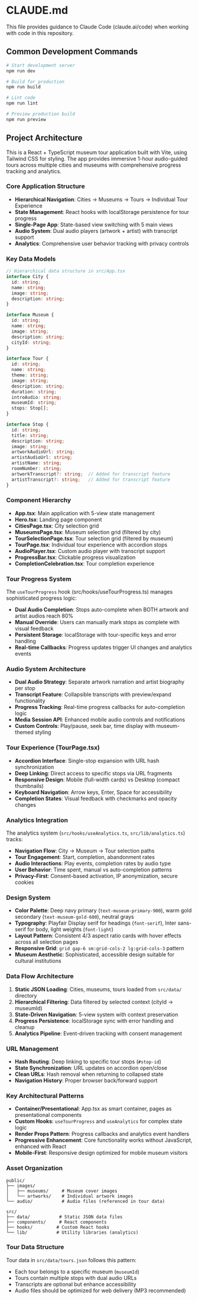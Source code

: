 # CLAUDE.md

This file provides guidance to Claude Code (claude.ai/code) when working with code in this repository.

## Common Development Commands

```bash
# Start development server
npm run dev

# Build for production
npm run build

# Lint code
npm run lint

# Preview production build
npm run preview
```

## Project Architecture

This is a React + TypeScript museum tour application built with Vite, using Tailwind CSS for styling. The app provides immersive 1-hour audio-guided tours across multiple cities and museums with comprehensive progress tracking and analytics.

### Core Application Structure

- **Hierarchical Navigation**: Cities → Museums → Tours → Individual Tour Experience
- **State Management**: React hooks with localStorage persistence for tour progress
- **Single-Page App**: State-based view switching with 5 main views
- **Audio System**: Dual audio players (artwork + artist) with transcript support
- **Analytics**: Comprehensive user behavior tracking with privacy controls

### Key Data Models

```typescript
// Hierarchical data structure in src/App.tsx
interface City {
  id: string;
  name: string;
  image: string;
  description: string;
}

interface Museum {
  id: string;
  name: string;
  image: string;
  description: string;
  cityId: string;
}

interface Tour {
  id: string;
  name: string;
  theme: string;
  image: string;
  description: string;
  duration: string;
  introAudio: string;
  museumId: string;
  stops: Stop[];
}

interface Stop {
  id: string;
  title: string;
  description: string;
  image: string;
  artworkAudioUrl: string;
  artistAudioUrl: string;
  artistName: string;
  roomNumber: string;
  artworkTranscript?: string;  // Added for transcript feature
  artistTranscript?: string;   // Added for transcript feature
}
```

### Component Hierarchy

- **App.tsx**: Main application with 5-view state management
- **Hero.tsx**: Landing page component
- **CitiesPage.tsx**: City selection grid
- **MuseumsPage.tsx**: Museum selection grid (filtered by city)
- **TourSelectionPage.tsx**: Tour selection grid (filtered by museum)
- **TourPage.tsx**: Individual tour experience with accordion stops
- **AudioPlayer.tsx**: Custom audio player with transcript support
- **ProgressBar.tsx**: Clickable progress visualization
- **CompletionCelebration.tsx**: Tour completion experience

### Tour Progress System

The `useTourProgress` hook (src/hooks/useTourProgress.ts) manages sophisticated progress logic:
- **Dual Audio Completion**: Stops auto-complete when BOTH artwork and artist audios reach 80%
- **Manual Override**: Users can manually mark stops as complete with visual feedback
- **Persistent Storage**: localStorage with tour-specific keys and error handling
- **Real-time Callbacks**: Progress updates trigger UI changes and analytics events

### Audio System Architecture

- **Dual Audio Strategy**: Separate artwork narration and artist biography per stop
- **Transcript Feature**: Collapsible transcripts with preview/expand functionality
- **Progress Tracking**: Real-time progress callbacks for auto-completion logic
- **Media Session API**: Enhanced mobile audio controls and notifications
- **Custom Controls**: Play/pause, seek bar, time display with museum-themed styling

### Tour Experience (TourPage.tsx)

- **Accordion Interface**: Single-stop expansion with URL hash synchronization
- **Deep Linking**: Direct access to specific stops via URL fragments
- **Responsive Design**: Mobile (full-width cards) vs Desktop (compact thumbnails)
- **Keyboard Navigation**: Arrow keys, Enter, Space for accessibility
- **Completion States**: Visual feedback with checkmarks and opacity changes

### Analytics Integration

The analytics system (`src/hooks/useAnalytics.ts`, `src/lib/analytics.ts`) tracks:
- **Navigation Flow**: City → Museum → Tour selection paths
- **Tour Engagement**: Start, completion, abandonment rates
- **Audio Interactions**: Play events, completion rates by audio type
- **User Behavior**: Time spent, manual vs auto-completion patterns
- **Privacy-First**: Consent-based activation, IP anonymization, secure cookies

### Design System

- **Color Palette**: Deep navy primary (`text-museum-primary-900`), warm gold secondary (`text-museum-gold-600`), neutral grays
- **Typography**: Playfair Display serif for headings (`font-serif`), Inter sans-serif for body, light weights (`font-light`)
- **Layout Pattern**: Consistent 4/3 aspect ratio cards with hover effects across all selection pages
- **Responsive Grid**: `grid gap-6 sm:grid-cols-2 lg:grid-cols-3` pattern
- **Museum Aesthetic**: Sophisticated, accessible design suitable for cultural institutions

### Data Flow Architecture

1. **Static JSON Loading**: Cities, museums, tours loaded from `src/data/` directory
2. **Hierarchical Filtering**: Data filtered by selected context (cityId → museumId)
3. **State-Driven Navigation**: 5-view system with context preservation
4. **Progress Persistence**: localStorage sync with error handling and cleanup
5. **Analytics Pipeline**: Event-driven tracking with consent management

### URL Management

- **Hash Routing**: Deep linking to specific tour stops (`#stop-id`)
- **State Synchronization**: URL updates on accordion open/close
- **Clean URLs**: Hash removal when returning to collapsed state
- **Navigation History**: Proper browser back/forward support

### Key Architectural Patterns

- **Container/Presentational**: App.tsx as smart container, pages as presentational components
- **Custom Hooks**: `useTourProgress` and `useAnalytics` for complex state logic
- **Render Props Pattern**: Progress callbacks and analytics event handlers
- **Progressive Enhancement**: Core functionality works without JavaScript, enhanced with React
- **Mobile-First**: Responsive design optimized for mobile museum visitors

### Asset Organization

```
public/
├── images/
│   ├── museums/     # Museum cover images
│   └── artworks/    # Individual artwork images
└── audio/           # Audio files (referenced in tour data)

src/
├── data/           # Static JSON data files
├── components/     # React components
├── hooks/         # Custom React hooks
└── lib/           # Utility libraries (analytics)
```

### Tour Data Structure

Tour data in `src/data/tours.json` follows this pattern:
- Each tour belongs to a specific museum (`museumId`)
- Tours contain multiple stops with dual audio URLs
- Transcripts are optional but enhance accessibility
- Audio files should be optimized for web delivery (MP3 recommended)